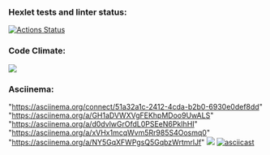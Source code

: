 ### Hexlet tests and linter status:
[![Actions Status](https://github.com/irinaPilkova/python-project-lvl1/workflows/hexlet-check/badge.svg)](https://github.com/irinaPilkova/python-project-lvl1/actions)

### Code Climate:
<a href="https://codeclimate.com/github/irinaPilkova/python-project-lvl1/maintainability"><img src="https://api.codeclimate.com/v1/badges/43561ada62a82e93237d/maintainability" /></a>

### Asciinema:
"https://asciinema.org/connect/51a32a1c-2412-4cda-b2b0-6930e0def8dd"
"https://asciinema.org/a/GH1aDVWXVgFEKhpMDoo9UwALS"
"https://asciinema.org/a/d0dvlwGrOfdL0PSEeN6PkIhHI"
"https://asciinema.org/a/xVHx1mcqWvm5Rr985S4Oosmq0"
"https://asciinema.org/a/NY5GqXFWPgsQ5GqbzWrtmrlJf"
<a href="https://asciinema.org/a/NY5GqXFWPgsQ5GqbzWrtmrlJf" target="_blank"><img src="https://asciinema.org/a/NY5GqXFWPgsQ5GqbzWrtmrlJf.svg" /></a>
[![asciicast](https://asciinema.org/a/NY5GqXFWPgsQ5GqbzWrtmrlJf.svg)](https://asciinema.org/a/NY5GqXFWPgsQ5GqbzWrtmrlJf)

